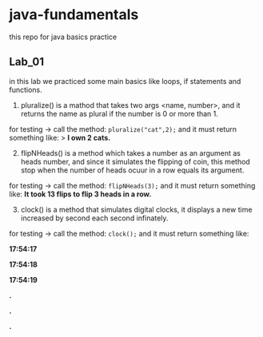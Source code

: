 # java-fundamentals

this repo for java basics practice

## Lab_01

in this lab we practiced some main basics like loops, if statements and functions.

1. pluralize() is a mathod that takes two args <name, number>, and it returns the name as plural if the number is 0 or more than 1.

for testing -> call the method: `pluralize("cat",2);` and it must return something like: > **I own 2 cats.**

2. flipNHeads() is a method which takes a number as an argument as heads number, and since it simulates the flipping of coin, this method stop when the number of heads ocuur in a row equals its argument.

for testing -> call the method: `flipNHeads(3);` and it must return something like: **It took 13 flips to flip 3 heads in a row.**

3. clock() is a method that simulates digital clocks, it displays a new time increased by second each second infinately.


for testing -> call the method: `clock();` and it must return something like:

**17:54:17**

**17:54:18**

**17:54:19**

**.**

**.**

**.**